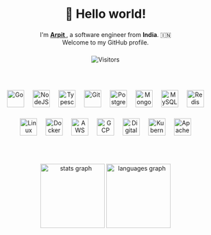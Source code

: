 ###

<h1 align="center">👋 Hello world!</h1>

###

<p align="center">
    I'm <strong>
        <a href="https://github.com/arpit9616">
            Arpit
        </a>
    </strong>, a software engineer from <strong>India</strong>. 🇮🇳
    <br />
    Welcome to my GitHub profile.
</p>

###

<div align="center">

![Visitors](https://api.visitorbadge.io/api/visitors?path=https%3A%2F%2Fgithub.com%2Farpit9616%2Farpit9616&label=visitors&labelColor=%23404040&countColor=%232f80ed&labelStyle=lower)
</div>

###

<br />

###

<div align="center">
    <img src="https://cdn.jsdelivr.net/gh/devicons/devicon/icons/go/go-original.svg" height="40" alt="Go"
        meta="Go,Golang" />
    <img width="12" />
    <img src="https://cdn.jsdelivr.net/gh/devicons/devicon/icons/nodejs/nodejs-original.svg" height="40" alt="NodeJS"
        meta="NodeJS,Node.js,Node" />
    <img width="12" />
    <img src="https://cdn.jsdelivr.net/gh/devicons/devicon/icons/typescript/typescript-original.svg" height="40"
        alt="Typescript" meta="Typescript,TS" />
    <img width="12" />
    <img src="https://cdn.jsdelivr.net/gh/devicons/devicon/icons/git/git-original.svg" height="40" alt="Git"
        meta="git,github,version control" />
    <img width="12" />
    <img src="https://cdn.jsdelivr.net/gh/devicons/devicon/icons/postgresql/postgresql-original.svg" height="40"
        alt="PostgreSQL" meta="PostgreSQL,PSQL" />
    <img width="12" />
    <img src="https://cdn.jsdelivr.net/gh/devicons/devicon/icons/mongodb/mongodb-original.svg" height="40" alt="MongoDB"
        meta="MongoDB,Mongo DB,Mongo" />
    <img width="12" />
    <img src="https://cdn.jsdelivr.net/gh/devicons/devicon/icons/mysql/mysql-original.svg" height="40" alt="MySQL"
        meta="MySQL,My SQL, SQL" />
    <img width="12" />
    <img src="https://cdn.jsdelivr.net/gh/devicons/devicon/icons/redis/redis-original.svg" height="40" alt="Redis"
        meta="Redis,redis server,redis-cli" />
</div>

###

<div align="center">
    <img src="https://cdn.jsdelivr.net/gh/devicons/devicon/icons/linux/linux-original.svg" height="40" alt="Linux"
        meta="Linux,Bash,Shell,Shell Script,OS" />
    <img width="12" />
    <img src="https://cdn.jsdelivr.net/gh/devicons/devicon/icons/docker/docker-original.svg" height="40" alt="Docker"
        meta="Docker,Docker Client" />
    <img width="12" />
    <img src="https://cdn.jsdelivr.net/gh/devicons/devicon/icons/amazonwebservices/amazonwebservices-original-wordmark.svg"
        height="40" alt="AWS" meta="AWS,Amazon Web Services" />
    <img width="12" />
    <img src="https://cdn.jsdelivr.net/gh/devicons/devicon/icons/googlecloud/googlecloud-original.svg" height="40"
        alt="GCP" meta="GCP,Google Cloud Platform" />
    <img width="12" />
    <img src="https://cdn.jsdelivr.net/gh/devicons/devicon/icons/digitalocean/digitalocean-original.svg" height="40"
        alt="Digital Ocean" meta="Digital Ocean,DO" />
    <img width="12" />
    <img src="https://cdn.jsdelivr.net/gh/devicons/devicon/icons/kubernetes/kubernetes-plain.svg" height="40"
        alt="Kubernetes" meta="Kubernetes,kubectl,k8s,k9" />
    <img width="12" />
    <img src="https://cdn.jsdelivr.net/gh/devicons/devicon/icons/apachekafka/apachekafka-original.svg" height="40"
        alt="Apache Kafka" meta="Apache Kafka,Kafka,Queue,Pub-Sub,Pub Sub,Pub/Sub" />
</div>

###

<!-- <img src="https://raw.githubusercontent.com/arpit9616/arpit9616/output/snake.svg" alt="Snake Animation" /> -->

###

<br />

###

<div align="center">
    <img src="https://github-readme-stats.vercel.app/api?username=arpit9616&hide_title=false&hide_rank=false&show_icons=true&include_all_commits=true&count_private=true&disable_animations=false&locale=en&hide_border=false&order=1"
        height="150" alt="stats graph" />
    <img src="https://github-readme-stats.vercel.app/api/top-langs?username=arpit9616&locale=en&hide_title=false&layout=compact&card_width=320&langs_count=5&hide_border=false&order=2"
        height="150" alt="languages graph" />
</div>

###